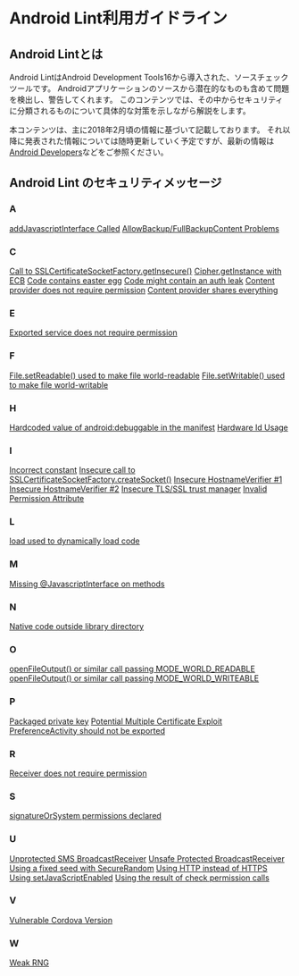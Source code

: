 # Android Lint利用ガイドライン

## Android Lintとは

Android LintはAndroid Development Tools16から導入された、ソースチェックツールです。
Androidアプリケーションのソースから潜在的なものも含めて問題を検出し、警告してくれます。
このコンテンツでは、その中からセキュリティに分類されるものについて具体的な対策を示しながら解説をします。

本コンテンツは、主に2018年2月頃の情報に基づいて記載しております。
それ以降に発表された情報については随時更新していく予定ですが、最新の情報は[Android Developers](https://developer.android.com/)などをご参照ください。

## Android Lint のセキュリティメッセージ

### A

 [addJavascriptInterface Called](AddJavascriptInterface.md)
 [AllowBackup/FullBackupContent Problems](AllowBackup.md)

### C

 [Call to SSLCertificateSocketFactory.getInsecure()](SSLCertificateSocketFactoryGetInsecure.md)
 [Cipher.getInstance with ECB](GetInstance.md)
 [Code contains easter egg](EasterEgg.md)
 [Code might contain an auth leak](AuthLeak.md)
 [Content provider does not require permission](ExportedContentProvider.md)
 [Content provider shares everything](GrantAllUris.md)

### E

 [Exported service does not require permission](ExportedService.md)

### F

 [File.setReadable() used to make file world-readable](SetWorldReadable.md)
 [File.setWritable() used to make file world-writable](SetWorldWritable.md)

### H

 [Hardcoded value of android:debuggable in the manifest](HardcodedDebugMode.md)
 [Hardware Id Usage](HardwareIds.md)

### I

 [Incorrect constant](WrongConstant.md)
 [Insecure call to SSLCertificateSocketFactory.createSocket()](SSLCertificateSocketFactoryCreateSocket.md)
 [Insecure HostnameVerifier #1](AllowAllHostnameVerifier.md)
 [Insecure HostnameVerifier #2](BadHostnameVerifier.md)
 [Insecure TLS/SSL trust manager](TrustAllX509TrustManager.md)
 [Invalid Permission Attribute](InvalidPermission.md)

### L

 [load used to dynamically load code](UnsafeDynamicallyLoadedCode.md)

### M

 [Missing @JavascriptInterface on methods](JavascriptInterface.md)

### N

 [Native code outside library directory](UnsafeNativeCodeLocation.md)

### O

 [openFileOutput() or similar call passing MODE_WORLD_READABLE](WorldReadableFiles.md)
 [openFileOutput() or similar call passing MODE_WORLD_WRITEABLE](WorldWritableFiles.md)

### P

 [Packaged private key](PackagedPrivateKey.md)
 [Potential Multiple Certificate Exploit](PackageManagerGetSignatures.md)
 [PreferenceActivity should not be exported](ExportedPreferenceActivity.md)

### R

 [Receiver does not require permission](ExportedReceiver.md)

### S

 [signatureOrSystem permissions declared](SignatureOrSystemPermissions.md)

### U

 [Unprotected SMS BroadcastReceiver](UnprotectedSMSBroadcastReceiver.md)
 [Unsafe Protected BroadcastReceiver](UnsafeProtectedBroadcastReceiver.md)
 [Using a fixed seed with SecureRandom](SecureRandom.md)
 [Using HTTP instead of HTTPS](UsingHttp.md)
 [Using setJavaScriptEnabled](SetJavascriptEnabled.md)
 [Using the result of check permission calls](UseCheckPermission.md)

### V

 [Vulnerable Cordova Version](VulnerableCordovaVersion.md)

### W

 [Weak RNG](TrulyRandom.md)

